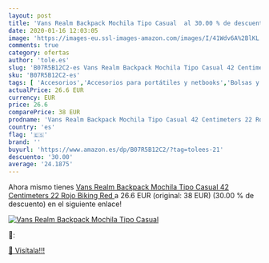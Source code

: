 ```yaml
---
layout: post
title: 'Vans Realm Backpack Mochila Tipo Casual  al 30.00 % de descuento'
date: 2020-01-16 12:03:05
image: 'https://images-eu.ssl-images-amazon.com/images/I/41Wdv6A%2BlKL._SL400_.jpg'
comments: true
category: ofertas
author: 'tole.es'
slug: 'B07R5B12C2-es Vans Realm Backpack Mochila Tipo Casual 42 Centimeters 22...'
sku: 'B07R5B12C2-es'
tags: [ 'Accesorios','Accesorios para portátiles y netbooks','Bolsas y fundas para portátiles y netbooks','Informática','Juegos y Accesorios para PC','Mochilas para portátiles y netbooks','Videojuegos','backpack','mochila', ]
actualPrice: 26.6 EUR
currency: EUR
price: 26.6
comparePrice: 38 EUR
prodname: 'Vans Realm Backpack Mochila Tipo Casual 42 Centimeters 22 Rojo  Biking Red '
country: 'es'
flag: '🇪🇸'
brand: ''
buyurl: 'https://www.amazon.es/dp/B07R5B12C2/?tag=tolees-21'
descuento: '30.00'
average: '24.1875'
---
```


Ahora mismo tienes [Vans Realm Backpack Mochila Tipo Casual 42 Centimeters 22 Rojo  Biking Red ](https://www.amazon.es/dp/B07R5B12C2/?tag=tolees-21) a 26.6 EUR (original: 38 EUR) (30.00 %  de descuento) en el siguiente enlace!

[![Vans Realm Backpack Mochila Tipo Casual ](https://images-eu.ssl-images-amazon.com/images/I/41Wdv6A%2BlKL._SL400_.jpg)](https://www.amazon.es/dp/B07R5B12C2/?tag=tolees-21)

🔎:


[🛒 Visítala!!!](https://www.amazon.es/dp/B07R5B12C2/?tag=tolees-21)

